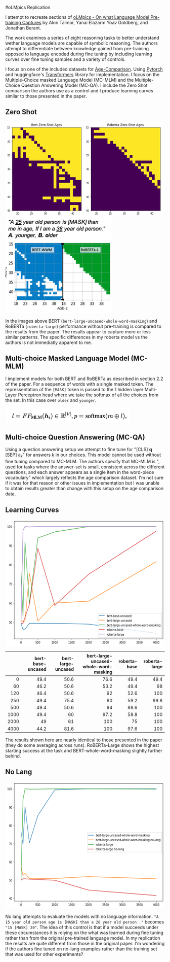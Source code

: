 #oLMpics Replication

I attempt to recreate sections of [oLMpics - On what Language Model Pre-training Captures](https://arxiv.org/pdf/1912.13283.pdf) by Alon Talmor, Yanai Elazarm Yoav Goldberg, and Jonathan Berant. 

The work examines a series of eight reasoning tasks to better understand wether language models are capable of symbolic reasoning. The authors attempt to differentiate between knowledge gained from pre-training opposed to language encoded during fine tuning by including learning curves over fine tuning samples and a variety of controls.

I focus on one of the included datasets for [Age-Comparison](https://olmpics.s3.us-east-2.amazonaws.com/challenge/number_comparison/number_comparison_age_compare_masked_train.jsonl.gz). Using [Pytorch](https://github.com/pytorch/pytorch) and huggingface's [Transformers](https://github.com/huggingface/transformers) library for implementation. I focus on the Multiple-Choice masked Language Model (MC-MLM) and the Multiple-Choice Question Answering Model (MC-QA). I include the Zero Shot comparison the authors use as a control and I produce learning curves similar to those presented in the paper.


## Zero Shot
<p float="left">
<img src="./imgs/bert.png" height="300" />
<img src="./imgs/rob.png" height="300" />
<img src="./imgs/paper_zero.png" height="300" />
</p>

In the images above BERT (`bert-large-uncased-whole-word-masking`) and RoBERTa (`roberta-large`) performance without pre-training is compared to the results from the paper. The results appear to capture more or less similar patterns. The specific differences in my roberta model vs the authors is not immediatly apparent to me.

## Multi-choice Masked Language Model (MC-MLM)

I implement models for both BERT and RoBERTa as described in section 2.2 of the paper. For a sequence of words with a single masked token. The repressentation of the `[MASK]` token is passed to the 1 hidden layer Multi-Layer Perceptron head where we take the softmax of all the choices from the set. In this case over `older` and  `younger`. 

<img src="./imgs/mlp.png" height="50" />

## Multi-choice Question Answering (MC-QA) 

Using a question answering setup we attempt to fine tune for "[CLS] **q** [SEP] a<sub>*k*</sub>" for answers *k*  in our choices. This model cannot be used without fine tuning compared to MC-MLM. The authors specify that MC-MLM is ", used for tasks where the answer-set is small, consistent across the different questions, and each answer appears as a single item in the word-piece vocabulary" which largely reflects the age comparison dataset. I'm not sure if it was for that reason or other issues in implementation but I was unable to obtain results greater than change with this setup on the age comparison data.

## Learning Curves

<img src="./imgs/model_comparison.png" height="400" />

|      |   bert-base-uncased |   bert-large-uncased |   bert-large-uncased-whole-word-masking |   roberta-base |   roberta-large |
|-----:|--------------------:|---------------------:|----------------------------------------:|---------------:|----------------:|
|    0 |                49.4 |                 50.6 |                                    76.6 |           49.4 |            49.4 |
|   60 |                46.2 |                 50.6 |                                    53.2 |           49.4 |            98   |
|  120 |                46.4 |                 50.6 |                                    92   |           52.6 |           100   |
|  250 |                49.4 |                 75.4 |                                    60   |           59.2 |            99.8 |
|  500 |                49.4 |                 50.6 |                                    94   |           88.6 |           100   |
| 1000 |                49.4 |                 60   |                                    97.2 |           58.8 |           100   |
| 2000 |                49   |                 61   |                                   100   |           75   |           100   |
| 4000 |                44.2 |                 81.6 |                                   100   |           97.6 |           100   |

The results shown here are nearly identical to those presented in the paper (they do some averaging across runs). RoBERTa-Large shows the highest starting success at the task and BERT-whole-word-masking slightly further behind.

## No Lang

<img src="./imgs/no_lang.png" height="400" />

No lang attempts to evaluate the models with no language information. 
`"A 15 year old person age is [MASK] than a 20 year old person ."` becomes
`"15 [MASK] 20"`. The idea of this control is that if a model succeeds under these circumstances it is relying on the what was learned during fine tuning rather than from the original pre-trained language model. In my replication the results are quite different from those in the original paper. I'm wondering if the authors fine tuned on no-lang examples rather than the training set that was used for other experiments?